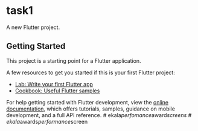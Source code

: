 # task1

A new Flutter project.

## Getting Started

This project is a starting point for a Flutter application.

A few resources to get you started if this is your first Flutter project:

- [Lab: Write your first Flutter app](https://docs.flutter.dev/get-started/codelab)
- [Cookbook: Useful Flutter samples](https://docs.flutter.dev/cookbook)

For help getting started with Flutter development, view the
[online documentation](https://docs.flutter.dev/), which offers tutorials,
samples, guidance on mobile development, and a full API reference.
#   e k a l a _ p e r f o m a n c e _ a w a r d _ s c r e e n s  
 #   e k a l a _ a w a r d s _ p e r f o r m a n c e _ s c r e e n  
 